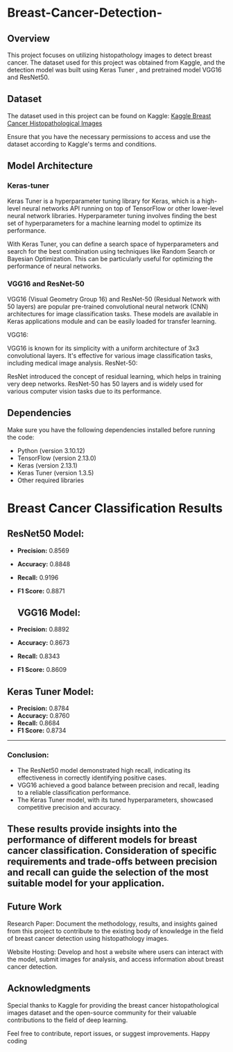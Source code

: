 # Breast-Cancer-Detection-
## Overview

This project focuses on utilizing histopathology images to detect breast cancer. The dataset used for this project was obtained from Kaggle, and the detection model was built using Keras Tuner , and pretrained model VGG16 and ResNet50. 

## Dataset

The dataset used in this project can be found on Kaggle: [Kaggle Breast Cancer Histopathological Images](https://www.kaggle.com/datasets/paultimothymooney/breast-histopathology-images/data)

Ensure that you have the necessary permissions to access and use the dataset according to Kaggle's terms and conditions.
## Model Architecture
### Keras-tuner
Keras Tuner is a hyperparameter tuning library for Keras, which is a high-level neural networks API running on top of TensorFlow or other lower-level neural network libraries. Hyperparameter tuning involves finding the best set of hyperparameters for a machine learning model to optimize its performance.

With Keras Tuner, you can define a search space of hyperparameters and search for the best combination using techniques like Random Search or Bayesian Optimization. This can be particularly useful for optimizing the performance of neural networks.
### VGG16 and ResNet-50
VGG16 (Visual Geometry Group 16) and ResNet-50 (Residual Network with 50 layers) are popular pre-trained convolutional neural network (CNN) architectures for image classification tasks. These models are available in Keras applications module and can be easily loaded for transfer learning.

VGG16:

VGG16 is known for its simplicity with a uniform architecture of 3x3 convolutional layers.
It's effective for various image classification tasks, including medical image analysis.
ResNet-50:

ResNet introduced the concept of residual learning, which helps in training very deep networks.
ResNet-50 has 50 layers and is widely used for various computer vision tasks due to its performance.
## Dependencies

Make sure you have the following dependencies installed before running the code:

- Python (version 3.10.12)
- TensorFlow (version 2.13.0)
- Keras (version 2.13.1)
- Keras Tuner (version 1.3.5)
- Other required libraries

# Breast Cancer Classification Results

## ResNet50 Model:

- **Precision:** 0.8569
- **Accuracy:** 0.8848
- **Recall:** 0.9196
- **F1 Score:** 0.8871
  ## VGG16 Model:

- **Precision:** 0.8892
- **Accuracy:** 0.8673
- **Recall:** 0.8343
- **F1 Score:** 0.8609

## Keras Tuner Model:

- **Precision:** 0.8784
- **Accuracy:** 0.8760
- **Recall:** 0.8684
- **F1 Score:** 0.8734

---

### Conclusion:

- The ResNet50 model demonstrated high recall, indicating its effectiveness in correctly identifying positive cases.
- VGG16 achieved a good balance between precision and recall, leading to a reliable classification performance.
- The Keras Tuner model, with its tuned hyperparameters, showcased competitive precision and accuracy.

These results provide insights into the performance of different models for breast cancer classification. Consideration of specific requirements and trade-offs between precision and recall can guide the selection of the most suitable model for your application.
---


## Future Work
Research Paper:
Document the methodology, results, and insights gained from this project to contribute to the existing body of knowledge in the field of breast cancer detection using histopathology images.

Website Hosting:
Develop and host a website where users can interact with the model, submit images for analysis, and access information about breast cancer detection.

## Acknowledgments
Special thanks to Kaggle for providing the breast cancer histopathological images dataset and the open-source community for their valuable contributions to the field of deep learning.

Feel free to contribute, report issues, or suggest improvements. Happy coding
